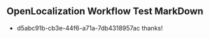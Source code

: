 ## OpenLocalization Workflow Test MarkDown
* d5abc91b-cb3e-44f6-a71a-7db4318957ac thanks!

<!--HONumber=Aug16_HO4-->


